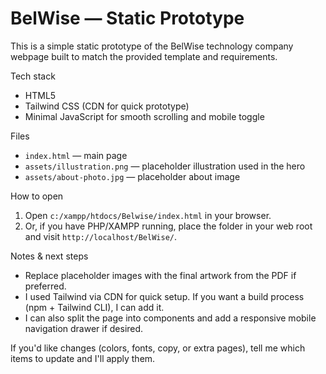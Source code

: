 # BelWise — Static Prototype

This is a simple static prototype of the BelWise technology company webpage built to match the provided template and requirements.

Tech stack
- HTML5
- Tailwind CSS (CDN for quick prototype)
- Minimal JavaScript for smooth scrolling and mobile toggle

Files
- `index.html` — main page
- `assets/illustration.png` — placeholder illustration used in the hero
- `assets/about-photo.jpg` — placeholder about image

How to open
1. Open `c:/xampp/htdocs/Belwise/index.html` in your browser.
2. Or, if you have PHP/XAMPP running, place the folder in your web root and visit `http://localhost/BelWise/`.

Notes & next steps
- Replace placeholder images with the final artwork from the PDF if preferred.
- I used Tailwind via CDN for quick setup. If you want a build process (npm + Tailwind CLI), I can add it.
- I can also split the page into components and add a responsive mobile navigation drawer if desired.

If you'd like changes (colors, fonts, copy, or extra pages), tell me which items to update and I'll apply them.
